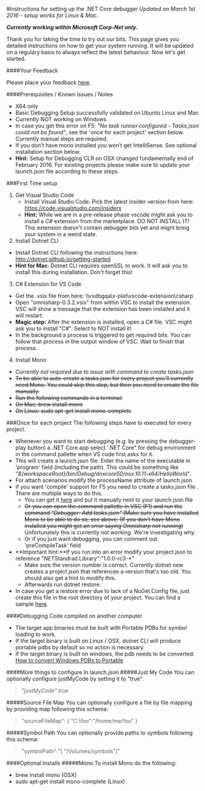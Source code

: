 ﻿#Instructions for setting up the .NET Core debugger
*Updated on  March 1st 2016 - setup works for Linux & Mac.*

***Currently working within Microsoft Corp-Net only.***

Thank you for taking the time to try out our bits. 
This page gives you detailed instructions on how to get your system running. 
It will be updated on a regulary basis to always reflect the latest behaviour. Now let's get started.​

####Your Feedback​

Please place your feedback [here](https://github.com/OmniSharp/omnisharp-vscode/issues). 

####Prerequisites / Known Issues / Notes
* X64 only
* Basic Debugging Setup successfully validated on Ubuntu Linux and Mac
* Currently NOT working on Windows
* In case you get this error on F5: *"No task runner configured -  Tasks.json could not be found"*, see the 'once for each project' section below. Currently manual steps are required.
* If you don’t have mono installed you won’t get IntelliSense. See optional installation section below.
* **Hint:** Setup for Debugging CLR on OSX changed fundamentally end of February 2016. For existing projects please make sure to update your launch.json file according to these steps.​

###First Time setup
1. Get Visual Studio Code
    * Install Visual Studio Code. Pick the latest insider version from here: https://code.visualstudio.com/insiders
    * **Hint:** While we are in a pre-release phase vscode might ask you to install a C# extension from the marketplace. DO NOT INSTALL IT! This extension doesn't contain debugger bits yet and might bring your system in a weird state.   
2. Install Dotnet CLI
 * Install Dotnet CLI following the instructions here:  http://dotnet.github.io/getting-started  
 * **Hint for Mac**: Dotnet CLI requires openSSL to work. It will ask you to install this during installation. Don't forget this!
3. C# Extension for VS Code
 * Get the .vsix file from here: \\\\vsdbgqa\x-plat\vscode-extension\csharp
 * Open "omnisharp-0.3.2.vsix" from within VSC to install the extension. VSC will show a message that the extension has been installed and it will restart. 
 * **Magic step:** After the extension is installed, open a C# file. VSC might ask you to install "C#". Select to NOT install it! 
 * In the background a process is triggered to get required bits. You can follow that process in the output window of VSC. Wait to finish that process.
4. Install Mono 
 * *Currently not required due to issue with command to create tasks.json*
 * ~~To be able to auto-create a tasks.json for every project you'll currently need Mono. You could skip this step, but then you need to create the file manually.~~
 * ~~Run the following commands in a terminal:~~
 * ~~On Mac: brew install mono~~
 * ~~On Linux: sudo apt-get install mono-complete~~

###Once for each project
The following steps have to executed for every project. 
* Whenever you want to start debugging (e.g. by pressing the debugger-play button) a .NET Core app select '.NET Core"  for debug environment in the command pallette when VS code first asks for it. 
* This will create a launch.json file. Enter the name of the executable in 'program' field (including the path). This could be something like *"${workspaceRoot}/bin/Debug/dnxcore50/osx.10.11-x64/HelloWorld"*. 
* For attach scenarios modify the processName attribute of launch.json
* If you want 'compile' support for F5 you need to create a tasks.json file . There are multiple ways to do this.
  * You can get it [here](https://github.com/OmniSharp/omnisharp-vscode/blob/dev/template-tasks.json) and put it manually next to your launch.json file 
  * ~~Or you can open the command pallette in VSC (F1) and run the command *"Debugger: Add tasks.json"* (Make sure you have installed Mono to be able to do so, see above.
  (If you don't have Mono installed you might get an error saying *Omnisharp not running*)~~ Unfortunately this is currently not working. We're investigating why.
  * Or if you just want debugging, you can comment out 'preCompileTask' field​
* **Important hint:**If you run into an error modify your project.json to reference "NETStandrad.Library":"1.0.0-rc3-*"
  * Make sure the version number is correct. Currently dotnet new creates a project.json that references a version that's too old. You should also get a hint to modify this.
  * Afterwards run dotnet restore.
* In case you get a restore error due to lack of a NuGet.Config file, just create this file in the root directory of your project. You can find a sample [here](https://github.com/Microsoft/MIEngine/blob/abeebec39221c654bd69a0d2bcadca6a4a0d0392/tools/InstallToVSCode/CLRDependencies/NuGet.Config). 

####Debugging Code compiled on another computer
* The target app binaries must be built with Portable PDBs for symbol loading to work. 
* If the target binary is built on Linux / OSX, dotnet CLI will produce portable pdbs by default so no action is necessary. 
* If the target binary is built on windows, the pdb needs to be converted: [How to convert Windows PDBs to Portable](https://microsoft.sharepoint.com/teams/DD_VSPlat/Diagnostics/_layouts/15/WopiFrame.aspx?sourcedoc={872c5298-6f17-4960-a5a0-acc4f215e730}&action=edit&wd=target%28%2F%2FMDD%2FXPlat%20CLR.one%7C1b640b59-6617-4452-b360-c24e9d5cad48%2FHow%20to%20convert%20Windows%20PDBs%20to%20Portable%7C49651c0c-f5a0-4d77-9478-9a233f0bf345%2F%29)

####More things to configure In launch.json
#####Just My Code
You can optionally configure justMyCode by setting it to "true".
>*"justMyCode":true*

#####Source File Map
You can optionally configure a file by file mapping by providing map following this schema:

>"sourceFileMap":  {
    "C:\foo":"/home/me/foo"
    }

#####Symbol Path
You can optionally provide paths to symbols following this schema:
>"symbolPath":"[ \"/Volumes/symbols\"]"

####Optional Installs
#####Mono
To install Mono do the following:
* brew install mono (OSX)
* sudo apt-get install mono-complete (Linux)
